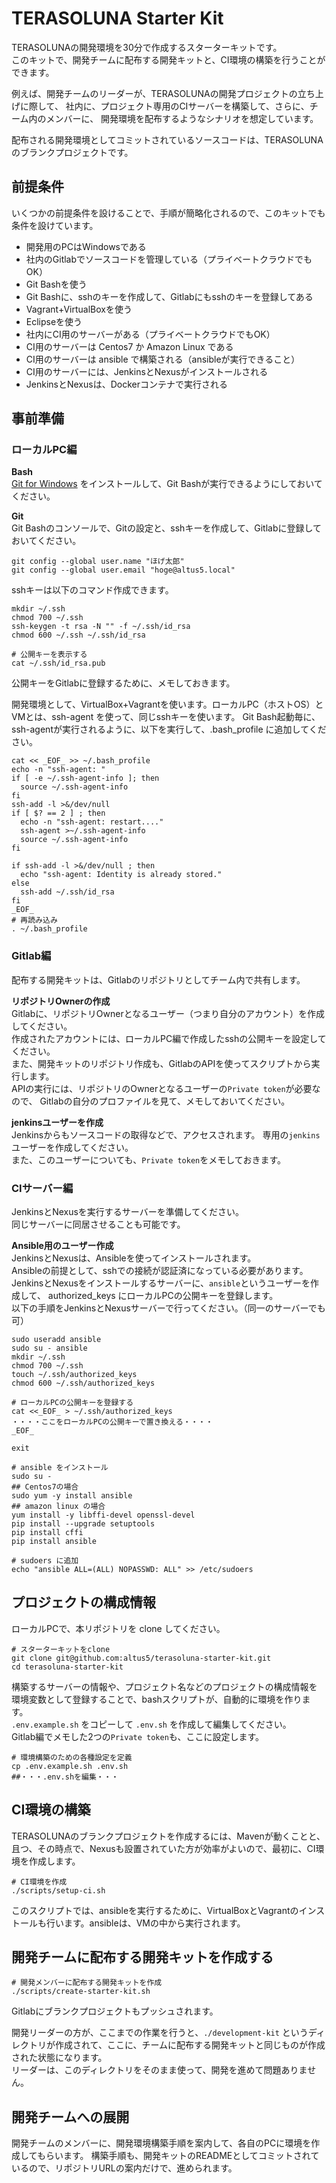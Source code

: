 # TERASOLUNA Starter Kit

TERASOLUNAの開発環境を30分で作成するスターターキットです。  
このキットで、開発チームに配布する開発キットと、CI環境の構築を行うことができます。  

例えば、開発チームのリーダーが、TERASOLUNAの開発プロジェクトの立ち上げに際して、
社内に、プロジェクト専用のCIサーバーを構築して、さらに、チーム内のメンバーに、
開発環境を配布するようなシナリオを想定しています。

配布される開発環境としてコミットされているソースコードは、TERASOLUNAのブランクプロジェクトです。

## 前提条件

いくつかの前提条件を設けることで、手順が簡略化されるので、このキットでも条件を設けています。

* 開発用のPCはWindowsである
* 社内のGitlabでソースコードを管理している（プライベートクラウドでもOK）
* Git Bashを使う
* Git Bashに、sshのキーを作成して、Gitlabにもsshのキーを登録してある
* Vagrant+VirtualBoxを使う
* Eclipseを使う
* 社内にCI用のサーバーがある（プライベートクラウドでもOK）
* CI用のサーバーは Centos7 か Amazon Linux である
* CI用のサーバーは ansible で構築される（ansibleが実行できること）
* CI用のサーバーには、JenkinsとNexusがインストールされる
* JenkinsとNexusは、Dockerコンテナで実行される

## 事前準備

### ローカルPC編

**Bash**  
[Git for Windows](https://git-for-windows.github.io/) をインストールして、Git Bashが実行できるようにしておいてください。  

**Git**  
Git Bashのコンソールで、Gitの設定と、sshキーを作成して、Gitlabに登録しておいてください。
```
git config --global user.name "ほげ太郎"
git config --global user.email "hoge@altus5.local"
```
sshキーは以下のコマンド作成できます。
```
mkdir ~/.ssh
chmod 700 ~/.ssh
ssh-keygen -t rsa -N "" -f ~/.ssh/id_rsa
chmod 600 ~/.ssh ~/.ssh/id_rsa

# 公開キーを表示する
cat ~/.ssh/id_rsa.pub
```
公開キーをGitlabに登録するために、メモしておきます。

開発環境として、VirtualBox+Vagrantを使います。ローカルPC（ホストOS）とVMとは、ssh-agent を使って、同じsshキーを使います。
Git Bash起動毎に、ssh-agentが実行されるように、以下を実行して、.bash_profile に追加してください。
```
cat << _EOF_ >> ~/.bash_profile
echo -n "ssh-agent: "
if [ -e ~/.ssh-agent-info ]; then
  source ~/.ssh-agent-info
fi
ssh-add -l >&/dev/null
if [ $? == 2 ] ; then
  echo -n "ssh-agent: restart...."
  ssh-agent >~/.ssh-agent-info
  source ~/.ssh-agent-info
fi

if ssh-add -l >&/dev/null ; then
  echo "ssh-agent: Identity is already stored."
else
  ssh-add ~/.ssh/id_rsa
fi
_EOF_
# 再読み込み
. ~/.bash_profile
```

### Gitlab編

配布する開発キットは、Gitlabのリポジトリとしてチーム内で共有します。  

**リポジトリOwnerの作成**  
Gitlabに、リポジトリOwnerとなるユーザー（つまり自分のアカウント）を作成してください。  
作成されたアカウントには、ローカルPC編で作成したsshの公開キーを設定してください。  
また、開発キットのリポジトリ作成も、GitlabのAPIを使ってスクリプトから実行します。  
APIの実行には、リポジトリのOwnerとなるユーザーの`Private token`が必要なので、
Gitlabの自分のプロファイルを見て、メモしておいてください。

**jenkinsユーザーを作成**  
Jenkinsからもソースコードの取得などで、アクセスされます。
専用の`jenkins`ユーザーを作成してください。  
また、このユーザーについても、`Private token`をメモしておきます。

### CIサーバー編

JenkinsとNexusを実行するサーバーを準備してください。  
同じサーバーに同居させることも可能です。  

**Ansible用のユーザー作成**  
JenkinsとNexusは、Ansibleを使ってインストールされます。  
Ansibleの前提として、sshでの接続が認証済になっている必要があります。  
JenkinsとNexusをインストールするサーバーに、`ansible`というユーザーを作成して、
authorized_keys にローカルPCの公開キーを登録します。  
以下の手順をJenkinsとNexusサーバーで行ってください。（同一のサーバーでも可）  
```
sudo useradd ansible
sudo su - ansible
mkdir ~/.ssh
chmod 700 ~/.ssh
touch ~/.ssh/authorized_keys
chmod 600 ~/.ssh/authorized_keys

# ローカルPCの公開キーを登録する
cat <<_EOF_ > ~/.ssh/authorized_keys
・・・・ここをローカルPCの公開キーで置き換える・・・・
_EOF_

exit

# ansible をインストール
sudo su -
## Centos7の場合
sudo yum -y install ansible
## amazon linux の場合
yum install -y libffi-devel openssl-devel
pip install --upgrade setuptools
pip install cffi
pip install ansible

# sudoers に追加
echo "ansible ALL=(ALL) NOPASSWD: ALL" >> /etc/sudoers
```

## プロジェクトの構成情報

ローカルPCで、本リポジトリを clone してください。
```
# スターターキットをclone
git clone git@github.com:altus5/terasoluna-starter-kit.git
cd terasoluna-starter-kit
```

構築するサーバーの情報や、プロジェクト名などのプロジェクトの構成情報を
環境変数として登録することで、bashスクリプトが、自動的に環境を作ります。  
`.env.example.sh` をコピーして `.env.sh` を作成して編集してください。  
Gitlab編でメモした2つの`Private token`も、ここに設定します。

```
# 環境構築のための各種設定を定義
cp .env.example.sh .env.sh
##・・・.env.shを編集・・・
```

## CI環境の構築

TERASOLUNAのブランクプロジェクトを作成するには、Mavenが動くことと、且つ、その時点で、Nexusも設置されていた方が効率がよいので、最初に、CI環境を作成します。

```
# CI環境を作成
./scripts/setup-ci.sh
```
このスクリプトでは、ansibleを実行するために、VirtualBoxとVagrantのインストールも行います。ansibleは、VMの中から実行されます。

## 開発チームに配布する開発キットを作成する

```
# 開発メンバーに配布する開発キットを作成
./scripts/create-starter-kit.sh
```
Gitlabにブランクプロジェクトもプッシュされます。

開発リーダーの方が、ここまでの作業を行うと、`./development-kit` というディレクトリが作成されて、ここに、チームに配布する開発キットと同じものが作成された状態になります。  
リーダーは、このディレクトリをそのまま使って、開発を進めて問題ありません。

## 開発チームへの展開

開発チームのメンバーに、開発環境構築手順を案内して、各自のPCに環境を作成してもらいます。
構築手順も、開発キットのREADMEとしてコミットされているので、リポジトリURLの案内だけで、進められます。

